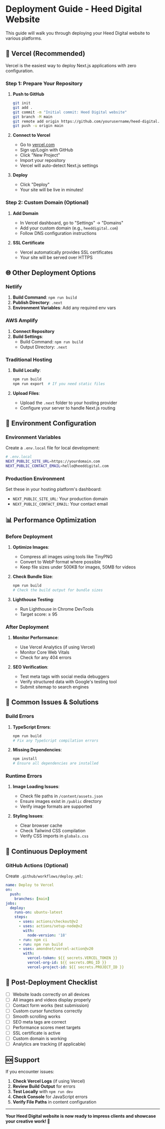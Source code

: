 # Deployment Guide - Heed Digital Website

This guide will walk you through deploying your Heed Digital website to various platforms.

## 🚀 Vercel (Recommended)

Vercel is the easiest way to deploy Next.js applications with zero configuration.

### Step 1: Prepare Your Repository

1. **Push to GitHub**
   ```bash
   git init
   git add .
   git commit -m "Initial commit: Heed Digital website"
   git branch -M main
   git remote add origin https://github.com/yourusername/heed-digital.git
   git push -u origin main
   ```

2. **Connect to Vercel**
   - Go to [vercel.com](https://vercel.com)
   - Sign up/Login with GitHub
   - Click "New Project"
   - Import your repository
   - Vercel will auto-detect Next.js settings

3. **Deploy**
   - Click "Deploy"
   - Your site will be live in minutes!

### Step 2: Custom Domain (Optional)

1. **Add Domain**
   - In Vercel dashboard, go to "Settings" → "Domains"
   - Add your custom domain (e.g., `heeddigital.com`)
   - Follow DNS configuration instructions

2. **SSL Certificate**
   - Vercel automatically provides SSL certificates
   - Your site will be served over HTTPS

## 🌐 Other Deployment Options

### Netlify

1. **Build Command**: `npm run build`
2. **Publish Directory**: `.next`
3. **Environment Variables**: Add any required env vars

### AWS Amplify

1. **Connect Repository**
2. **Build Settings**:
   - Build Command: `npm run build`
   - Output Directory: `.next`

### Traditional Hosting

1. **Build Locally**:
   ```bash
   npm run build
   npm run export  # If you need static files
   ```

2. **Upload Files**:
   - Upload the `.next` folder to your hosting provider
   - Configure your server to handle Next.js routing

## 🔧 Environment Configuration

### Environment Variables

Create a `.env.local` file for local development:

```bash
# .env.local
NEXT_PUBLIC_SITE_URL=https://yourdomain.com
NEXT_PUBLIC_CONTACT_EMAIL=hello@heeddigital.com
```

### Production Environment

Set these in your hosting platform's dashboard:

- `NEXT_PUBLIC_SITE_URL`: Your production domain
- `NEXT_PUBLIC_CONTACT_EMAIL`: Your contact email

## 📊 Performance Optimization

### Before Deployment

1. **Optimize Images**:
   - Compress all images using tools like TinyPNG
   - Convert to WebP format where possible
   - Keep file sizes under 500KB for images, 50MB for videos

2. **Check Bundle Size**:
   ```bash
   npm run build
   # Check the build output for bundle sizes
   ```

3. **Lighthouse Testing**:
   - Run Lighthouse in Chrome DevTools
   - Target score: ≥ 95

### After Deployment

1. **Monitor Performance**:
   - Use Vercel Analytics (if using Vercel)
   - Monitor Core Web Vitals
   - Check for any 404 errors

2. **SEO Verification**:
   - Test meta tags with social media debuggers
   - Verify structured data with Google's testing tool
   - Submit sitemap to search engines

## 🚨 Common Issues & Solutions

### Build Errors

1. **TypeScript Errors**:
   ```bash
   npm run build
   # Fix any TypeScript compilation errors
   ```

2. **Missing Dependencies**:
   ```bash
   npm install
   # Ensure all dependencies are installed
   ```

### Runtime Errors

1. **Image Loading Issues**:
   - Check file paths in `/content/assets.json`
   - Ensure images exist in `/public` directory
   - Verify image formats are supported

2. **Styling Issues**:
   - Clear browser cache
   - Check Tailwind CSS compilation
   - Verify CSS imports in `globals.css`

## 🔄 Continuous Deployment

### GitHub Actions (Optional)

Create `.github/workflows/deploy.yml`:

```yaml
name: Deploy to Vercel
on:
  push:
    branches: [main]
jobs:
  deploy:
    runs-on: ubuntu-latest
    steps:
      - uses: actions/checkout@v2
      - uses: actions/setup-node@v2
        with:
          node-version: '18'
      - run: npm ci
      - run: npm run build
      - uses: amondnet/vercel-action@v20
        with:
          vercel-token: ${{ secrets.VERCEL_TOKEN }}
          vercel-org-id: ${{ secrets.ORG_ID }}
          vercel-project-id: ${{ secrets.PROJECT_ID }}
```

## 📱 Post-Deployment Checklist

- [ ] Website loads correctly on all devices
- [ ] All images and videos display properly
- [ ] Contact form works (test submission)
- [ ] Custom cursor functions correctly
- [ ] Smooth scrolling works
- [ ] SEO meta tags are correct
- [ ] Performance scores meet targets
- [ ] SSL certificate is active
- [ ] Custom domain is working
- [ ] Analytics are tracking (if applicable)

## 🆘 Support

If you encounter issues:

1. **Check Vercel Logs** (if using Vercel)
2. **Review Build Output** for errors
3. **Test Locally** with `npm run dev`
4. **Check Console** for JavaScript errors
5. **Verify File Paths** in content configuration

---

**Your Heed Digital website is now ready to impress clients and showcase your creative work! 🎉**
